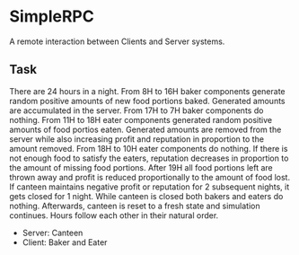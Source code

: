 # SimpleRPC
A remote interaction between Clients and Server systems.

## Task
There are 24 hours in a night. From 8H to 16H baker components generate random positive amounts of new food portions baked. Generated amounts are accumulated in the server. From 17H to 7H baker components do nothing. From 11H to 18H eater components generated random positive amounts of food portios eaten. Generated amounts are removed from the server while also increasing profit and reputation in proportion to the amount removed. From 18H to 10H eater components do nothing. If there is not enough food to satisfy the eaters, reputation decreases in proportion to the amount of missing food portions. After 19H all food portions left are thrown away and profit is reduced proportionally to the amount of food lost. If canteen maintains negative profit or reputation for 2 subsequent nights, it gets closed for 1 night. While canteen is closed both bakers and eaters do nothing. Afterwards, canteen is reset to a fresh state and simulation continues. Hours follow each other in their natural order.

+ Server: Canteen
+ Client: Baker and Eater 
